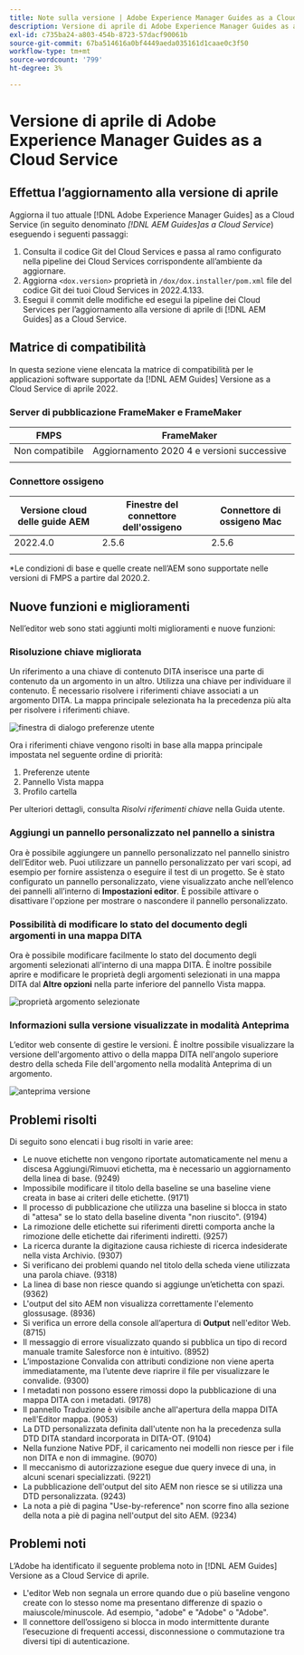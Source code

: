 ```yaml
---
title: Note sulla versione | Adobe Experience Manager Guides as a Cloud Service, versione di aprile 2022
description: Versione di aprile di Adobe Experience Manager Guides as a Cloud Service
exl-id: c735ba24-a803-454b-8723-57dacf90061b
source-git-commit: 67ba514616a0bf4449aeda035161d1caae0c3f50
workflow-type: tm+mt
source-wordcount: '799'
ht-degree: 3%

---
```


# Versione di aprile di Adobe Experience Manager Guides as a Cloud Service

## Effettua l’aggiornamento alla versione di aprile

Aggiorna il tuo attuale [!DNL Adobe Experience Manager Guides] as a Cloud Service (in seguito denominato *[!DNL AEM Guides]as a Cloud Service*) eseguendo i seguenti passaggi:
1. Consulta il codice Git del Cloud Services e passa al ramo configurato nella pipeline dei Cloud Services corrispondente all’ambiente da aggiornare.
1. Aggiorna `<dox.version>` proprietà in `/dox/dox.installer/pom.xml` file del codice Git dei tuoi Cloud Services in 2022.4.133.
1. Esegui il commit delle modifiche ed esegui la pipeline dei Cloud Services per l’aggiornamento alla versione di aprile di [!DNL AEM Guides] as a Cloud Service.

## Matrice di compatibilità

In questa sezione viene elencata la matrice di compatibilità per le applicazioni software supportate da [!DNL AEM Guides] Versione as a Cloud Service di aprile 2022.

### Server di pubblicazione FrameMaker e FrameMaker

| FMPS | FrameMaker |
| --- | --- |
| Non compatibile | Aggiornamento 2020 4 e versioni successive |
|  |  |


### Connettore ossigeno

| Versione cloud delle guide AEM | Finestre del connettore dell&#39;ossigeno | Connettore di ossigeno Mac |
| --- | --- | --- |
| 2022.4.0 | 2.5.6 | 2.5.6 |
|  |  |  |

*Le condizioni di base e quelle create nell’AEM sono supportate nelle versioni di FMPS a partire dal 2020.2.

## Nuove funzioni e miglioramenti

Nell’editor web sono stati aggiunti molti miglioramenti e nuove funzioni:

### Risoluzione chiave migliorata

Un riferimento a una chiave di contenuto DITA inserisce una parte di contenuto da un argomento in un altro. Utilizza una chiave per individuare il contenuto. È necessario risolvere i riferimenti chiave associati a un argomento DITA. La mappa principale selezionata ha la precedenza più alta per risolvere i riferimenti chiave.

![finestra di dialogo preferenze utente](assets/user-preferences.png)

Ora i riferimenti chiave vengono risolti in base alla mappa principale impostata nel seguente ordine di priorità:

1. Preferenze utente
1. Pannello Vista mappa
1. Profilo cartella

Per ulteriori dettagli, consulta *Risolvi riferimenti chiave* nella Guida utente.

### Aggiungi un pannello personalizzato nel pannello a sinistra

Ora è possibile aggiungere un pannello personalizzato nel pannello sinistro dell’Editor web. Puoi utilizzare un pannello personalizzato per vari scopi, ad esempio per fornire assistenza o eseguire il test di un progetto. Se è stato configurato un pannello personalizzato, viene visualizzato anche nell’elenco dei pannelli all’interno di **Impostazioni editor**. È possibile attivare o disattivare l&#39;opzione per mostrare o nascondere il pannello personalizzato.

### Possibilità di modificare lo stato del documento degli argomenti in una mappa DITA

Ora è possibile modificare facilmente lo stato del documento degli argomenti selezionati all&#39;interno di una mappa DITA. È inoltre possibile aprire e modificare le proprietà degli argomenti selezionati in una mappa DITA dal **Altre opzioni** nella parte inferiore del pannello Vista mappa.

![proprietà argomento selezionate](assets/map-view-properties.png)

### Informazioni sulla versione visualizzate in modalità Anteprima

L’editor web consente di gestire le versioni. È inoltre possibile visualizzare la versione dell&#39;argomento attivo o della mappa DITA nell&#39;angolo superiore destro della scheda File dell&#39;argomento nella modalità Anteprima di un argomento.

![anteprima versione](assets/preview-version.png)

## Problemi risolti

Di seguito sono elencati i bug risolti in varie aree:

* Le nuove etichette non vengono riportate automaticamente nel menu a discesa Aggiungi/Rimuovi etichetta, ma è necessario un aggiornamento della linea di base. (9249)
* Impossibile modificare il titolo della baseline se una baseline viene creata in base ai criteri delle etichette. (9171)
* Il processo di pubblicazione che utilizza una baseline si blocca in stato di &quot;attesa&quot; se lo stato della baseline diventa &quot;non riuscito&quot;. (9194)
* La rimozione delle etichette sui riferimenti diretti comporta anche la rimozione delle etichette dai riferimenti indiretti. (9257)
* La ricerca durante la digitazione causa richieste di ricerca indesiderate nella vista Archivio. (9307)
* Si verificano dei problemi quando nel titolo della scheda viene utilizzata una parola chiave. (9318)
* La linea di base non riesce quando si aggiunge un’etichetta con spazi. (9362)
* L&#39;output del sito AEM non visualizza correttamente l&#39;elemento glossusage. (8936)
* Si verifica un errore della console all’apertura di **Output** nell&#39;editor Web. (8715)
* Il messaggio di errore visualizzato quando si pubblica un tipo di record manuale tramite Salesforce non è intuitivo. (8952)
* L’impostazione Convalida con attributi condizione non viene aperta immediatamente, ma l’utente deve riaprire il file per visualizzare le convalide. (9300)
* I metadati non possono essere rimossi dopo la pubblicazione di una mappa DITA con i metadati.  (9178)
* Il pannello Traduzione è visibile anche all&#39;apertura della mappa DITA nell&#39;Editor mappa. (9053)
* La DTD personalizzata definita dall&#39;utente non ha la precedenza sulla DTD DITA standard incorporata in DITA-OT. (9104)
* Nella funzione Native PDF, il caricamento nei modelli non riesce per i file non DITA e non di immagine. (9070)
* Il meccanismo di autorizzazione esegue due query invece di una, in alcuni scenari specializzati. (9221)
* La pubblicazione dell&#39;output del sito AEM non riesce se si utilizza una DTD personalizzata. (9243)
* La nota a piè di pagina &quot;Use-by-reference&quot; non scorre fino alla sezione della nota a piè di pagina nell&#39;output del sito AEM. (9234)

## Problemi noti

L’Adobe ha identificato il seguente problema noto in [!DNL AEM Guides] Versione as a Cloud Service di aprile.

* L&#39;editor Web non segnala un errore quando due o più baseline vengono create con lo stesso nome ma presentano differenze di spazio o maiuscole/minuscole. Ad esempio, &quot;adobe&quot; e &quot;Adobe&quot; o &quot;Adobe&quot;.
* Il connettore dell’ossigeno si blocca in modo intermittente durante l’esecuzione di frequenti accessi, disconnessione o commutazione tra diversi tipi di autenticazione.
